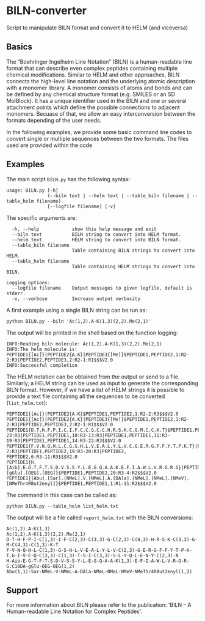 # BILN-converter

Script to manipulate BILN format and convert it to HELM (and viceversa)

## Basics

The “Boehringer Ingelheim Line Notation” (BILN) is a human-readable line format that can describe even complex peptides containing multiple chemical modifications. Similar to HELM and other approaches, BILN connects the high-level line notation and the underlying atomic description with a monomer library. A monomer consists of atoms and bonds and can be defined by any chemical structure format (e.g. SMILES or an SD MolBlock). It has a unique identifier used in the BILN and one or several attachment points which define the possible connections to adjacent monomers. Becuase of that, we allow an easy interconversion between the formats depending of the user needs.

In the following examples, we provide some basic command line codes to convert single or multiple sequences between the two formats. The files used are provided within the code

## Examples

The main script `BILN.py` has the following syntax:

```
usage: BILN.py [-h]
               (--biln text | --helm text | --table_biln filename | --table_helm filename)
               [--logfile filename] [-v]
```

The specific arguments are:

```
  -h, --help            show this help message and exit
  --biln text           BILN string to convert into HELM format.
  --helm text           HELM string to convert into BILN format.
  --table_biln filename
                        Table containing BILN strings to convert into HELM.
  --table_helm filename
                        Table containing HELM strings to convert into BILN.

Logging options:
  --logfile filename    Output messages to given logfile, default is stderr.
  -v, --verbose         Increase output verbosity

```

A first example using a single BILN string can be run as:

`python BILN.py --biln 'Ac(1,2).A-K(1,3)(2,2).Me(2,1)'`

The output will be printed in the shell based on the function logging:

```
INFO:Reading biln molecule: Ac(1,2).A-K(1,3)(2,2).Me(2,1)
INFO:The helm molecule is: PEPTIDE1{[Ac]}|PEPTIDE2{A.K}|PEPTIDE3{[Me]}$PEPTIDE1,PEPTIDE2,1:R2-2:R3|PEPTIDE2,PEPTIDE3,2:R2-1:R1$$$V2.0
INFO:Successful completion
```

The HELM notation can be obtained from the output or send to a file. Similarly, a HELM string can be used as input to generate the corresponding BILN format. However, if we have a list of HELM strings it is possible to provide a text file containing all the sequences to be converted (`list_helm.txt`):

```
PEPTIDE1{[Ac]}|PEPTIDE2{A.K}$PEPTIDE1,PEPTIDE2,1:R2-2:R3$$$V2.0
PEPTIDE1{[Ac]}|PEPTIDE2{A.K}|PEPTIDE3{[Me]}$PEPTIDE1,PEPTIDE2,1:R2-2:R3|PEPTIDE2,PEPTIDE3,2:R2-1:R1$$$V2.0
PEPTIDE1{D.T.H.F.P.I.C.I.F.C.C.G.C.C.H.R.S.K.C.G.M.C.C.K.T}$PEPTIDE1,PEPTIDE1,7:R3-23:R3|PEPTIDE1,PEPTIDE1,10:R3-13:R3|PEPTIDE1,PEPTIDE1,11:R3-19:R3|PEPTIDE1,PEPTIDE1,14:R3-22:R3$$$V2.0
PEPTIDE1{F.V.N.Q.H.L.C.G.S.H.L.V.E.A.L.Y.L.V.C.G.E.R.G.F.F.Y.T.P.K.T}|PEPTIDE2{G.I.V.E.Q.C.C.T.S.I.C.S.L.Y.Q.L.E.N.Y.C.N}$PEPTIDE1,PEPTIDE2,7:R3-7:R3|PEPTIDE1,PEPTIDE2,19:R3-20:R3|PEPTIDE2,
PEPTIDE2,6:R3-11:R3$$$V2.0
PEPTIDE1{H.[Aib].E.G.T.F.T.S.D.V.S.S.Y.L.E.G.Q.A.A.K.E.F.I.A.W.L.V.R.G.R.G}|PEPTIDE2{[C18DA].[gGlu].[OEG].[OEG]}$PEPTIDE1,PEPTIDE2,20:R3-4:R2$$$V2.0
PEPTIDE1{[Abu].[Sar].[NMeL].V.[NMeL].A.[DAla].[NMeL].[NMeL].[NMeV].[NMeThr4RBut2enyl]}$PEPTIDE1,PEPTIDE1,1:R1-11:R2$$$V2.0
```

The command in this case can be called as:

`python BILN.py --table_helm list_helm.txt`

The output will be a file called `report_helm.txt` with the BILN conversions:

```
Ac(1,2).A-K(1,3)
Ac(1,2).A-K(1,3)(2,2).Me(2,1)
D-T-H-F-P-I-C(1,3)-I-F-C(2,3)-C(3,3)-G-C(2,3)-C(4,3)-H-R-S-K-C(3,3)-G-M-C(4,3)-C(1,3)-K-T
F-V-N-Q-H-L-C(1,3)-G-S-H-L-V-E-A-L-Y-L-V-C(2,3)-G-E-R-G-F-F-Y-T-P-K-T.G-I-V-E-Q-C(3,3)-C(1,3)-T-S-I-C(3,3)-S-L-Y-Q-L-E-N-Y-C(2,3)-N
H-Aib-E-G-T-F-T-S-D-V-S-S-Y-L-E-G-Q-A-A-K(1,3)-E-F-I-A-W-L-V-R-G-R-G.C18DA-gGlu-OEG-OEG(1,2)
Abu(1,1)-Sar-NMeL-V-NMeL-A-DAla-NMeL-NMeL-NMeV-NMeThr4RBut2enyl(1,2)
```

## Support

For more information about BILN please refer to the publication: 'BILN – A Human-readable Line Notation for Complex Peptides'.
